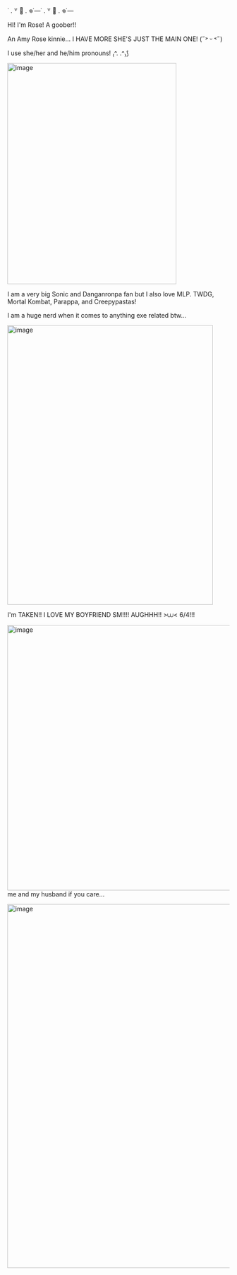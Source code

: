 ˙ . ꒷ 🍰 . 𖦹˙—˙ . ꒷ 🍰 . 𖦹˙—

HI! I'm Rose! A goober!!

An Amy Rose kinnie... I HAVE MORE SHE'S JUST THE MAIN ONE! (˶˃ ᵕ ˂˶)

I use she/her and he/him pronouns! ₍^. .^₎⟆

<img width="383" height="500" alt="image" src="https://github.com/user-attachments/assets/ff72ff9b-62e1-4bb4-aa04-40117ad33f3a" />


I am a very big Sonic and Danganronpa fan but I also love MLP. TWDG, Mortal Kombat, Parappa, and Creepypastas! 

I am a huge nerd when it comes to anything exe related btw...

<img width="466" height="632" alt="image" src="https://github.com/user-attachments/assets/722a3a8a-e916-4488-b225-f3c41b554ecc" />

I'm TAKEN!! I LOVE MY BOYFRIEND SM!!!! AUGHHH!! >⩊< 6/4!!!

<img width="600" height="600" alt="image" src="https://github.com/user-attachments/assets/77a7a627-ae23-4b82-a249-201e52cc891c" /> me and my husband if you care...


<img width="820" height="823" alt="image" src="https://github.com/user-attachments/assets/b22240c5-c416-4e1e-9a1e-621efcc1e07f" />

